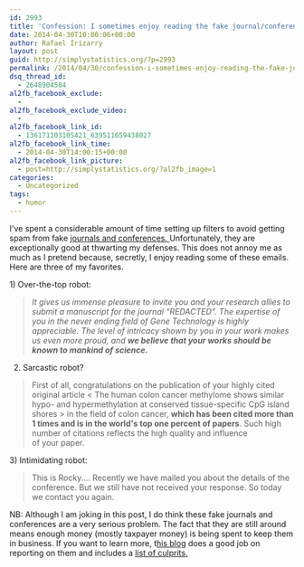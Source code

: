 ```yaml
---
id: 2993
title: 'Confession: I sometimes enjoy reading the fake journal/conference spam'
date: 2014-04-30T10:00:06+00:00
author: Rafael Irizarry
layout: post
guid: http://simplystatistics.org/?p=2993
permalink: /2014/04/30/confession-i-sometimes-enjoy-reading-the-fake-journalconference-spam/
dsq_thread_id:
  - 2648904584
al2fb_facebook_exclude:
  - 
al2fb_facebook_exclude_video:
  - 
al2fb_facebook_link_id:
  - 136171103105421_639511659438027
al2fb_facebook_link_time:
  - 2014-04-30T14:00:15+00:00
al2fb_facebook_link_picture:
  - post=http://simplystatistics.org/?al2fb_image=1
categories:
  - Uncategorized
tags:
  - humor
---
```

<p style="text-align: left">
  I've spent a considerable amount of time setting up filters to avoid getting spam from fake <a href="http://www.nytimes.com/2013/04/08/health/for-scientists-an-exploding-world-of-pseudo-academia.html?pagewanted=all">journals and conferences. </a>Unfortunately, they are exceptionally good at thwarting my defenses. This does not annoy me as much as I pretend because, secretly, I enjoy reading some of these emails. Here are three of my favorites.
</p>

<p style="text-align: left">
  1) Over-the-top robot:
</p>

> <p style="text-align: left">
>   <span style="font-style: italic">It gives us immense pleasure to invite you and your research allies to submit a manuscript for the journal “REDACTED”. The expertise of you in the never ending field of Gene Technology is highly appreciable. The level of intricacy shown by you in your work makes us even more proud, and </span><strong style="font-style: italic">we believe that your works should be known to mankind of science.</strong>
> </p>

2) Sarcastic robot?

> First of all, congratulations on the publication of your highly cited original article < The human colon cancer methylome shows similar hypo- and hypermethylation at conserved tissue-specific CpG island shores > in the field of colon cancer, **which has been cited more than 1 times and is in the world's top one percent of papers**. Such high number of citations reflects the high quality and influence of your paper.

<div>
  <p>
    3) Intimidating robot:
  </p>
  
  <blockquote>
    <p>
      This is Rocky.... Recently we have mailed you about the details of the conference. But we still have not received your response. So today we contact you again.
    </p>
  </blockquote>
  
  <p>
    NB: Although I am joking in this post, I do think these fake journals and conferences are a very serious problem. The fact that they are still around means enough money (mostly taxpayer money) is being spent to keep them in business. If you want to learn more, t<a href="http://scholarlyoa.com/">his blog</a> does a good job on reporting on them and includes a <a href="http://scholarlyoa.com/publishers/">list of culprits.</a>
  </p>
</div>